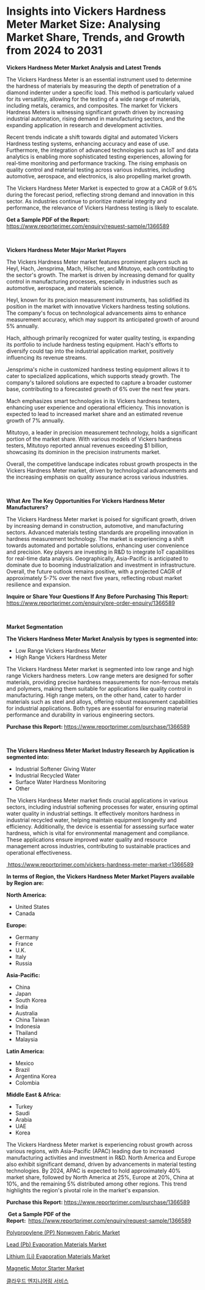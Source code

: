 <p><h1>Insights into Vickers Hardness Meter Market Size: Analysing Market Share, Trends, and Growth from 2024 to 2031</h1></p><p><strong>Vickers Hardness Meter Market Analysis and Latest Trends</strong></p>
<p><p>The Vickers Hardness Meter is an essential instrument used to determine the hardness of materials by measuring the depth of penetration of a diamond indenter under a specific load. This method is particularly valued for its versatility, allowing for the testing of a wide range of materials, including metals, ceramics, and composites. The market for Vickers Hardness Meters is witnessing significant growth driven by increasing industrial automation, rising demand in manufacturing sectors, and the expanding application in research and development activities.</p><p>Recent trends indicate a shift towards digital and automated Vickers Hardness testing systems, enhancing accuracy and ease of use. Furthermore, the integration of advanced technologies such as IoT and data analytics is enabling more sophisticated testing experiences, allowing for real-time monitoring and performance tracking. The rising emphasis on quality control and material testing across various industries, including automotive, aerospace, and electronics, is also propelling market growth.</p><p>The Vickers Hardness Meter Market is expected to grow at a CAGR of 9.6% during the forecast period, reflecting strong demand and innovation in this sector. As industries continue to prioritize material integrity and performance, the relevance of Vickers Hardness testing is likely to escalate.</p></p>
<p><strong>Get a Sample PDF of the Report:&nbsp;</strong> <a href="https://www.reportprimer.com/enquiry/request-sample/1366589">https://www.reportprimer.com/enquiry/request-sample/1366589</a></p>
<p>&nbsp;</p>
<p><strong>Vickers Hardness Meter Major Market Players</strong></p>
<p><p>The Vickers Hardness Meter market features prominent players such as Heyl, Hach, Jensprima, Mach, Hilscher, and Mitutoyo, each contributing to the sector's growth. The market is driven by increasing demand for quality control in manufacturing processes, especially in industries such as automotive, aerospace, and materials science.</p><p>Heyl, known for its precision measurement instruments, has solidified its position in the market with innovative Vickers hardness testing solutions. The company's focus on technological advancements aims to enhance measurement accuracy, which may support its anticipated growth of around 5% annually.</p><p>Hach, although primarily recognized for water quality testing, is expanding its portfolio to include hardness testing equipment. Hach's efforts to diversify could tap into the industrial application market, positively influencing its revenue streams.</p><p>Jensprima's niche in customized hardness testing equipment allows it to cater to specialized applications, which supports steady growth. The company's tailored solutions are expected to capture a broader customer base, contributing to a forecasted growth of 6% over the next few years.</p><p>Mach emphasizes smart technologies in its Vickers hardness testers, enhancing user experience and operational efficiency. This innovation is expected to lead to increased market share and an estimated revenue growth of 7% annually.</p><p>Mitutoyo, a leader in precision measurement technology, holds a significant portion of the market share. With various models of Vickers hardness testers, Mitutoyo reported annual revenues exceeding $1 billion, showcasing its dominion in the precision instruments market.</p><p>Overall, the competitive landscape indicates robust growth prospects in the Vickers Hardness Meter market, driven by technological advancements and the increasing emphasis on quality assurance across various industries.</p></p>
<p>&nbsp;</p>
<p><strong>What Are The Key Opportunities For Vickers Hardness Meter Manufacturers?</strong></p>
<p><p>The Vickers Hardness Meter market is poised for significant growth, driven by increasing demand in construction, automotive, and manufacturing sectors. Advanced materials testing standards are propelling innovation in hardness measurement technology. The market is experiencing a shift towards automated and portable solutions, enhancing user convenience and precision. Key players are investing in R&D to integrate IoT capabilities for real-time data analysis. Geographically, Asia-Pacific is anticipated to dominate due to booming industrialization and investment in infrastructure. Overall, the future outlook remains positive, with a projected CAGR of approximately 5-7% over the next five years, reflecting robust market resilience and expansion.</p></p>
<p><strong>Inquire or Share Your Questions If Any Before Purchasing This Report:</strong> <a href="https://www.reportprimer.com/enquiry/pre-order-enquiry/1366589">https://www.reportprimer.com/enquiry/pre-order-enquiry/1366589</a></p>
<p>&nbsp;</p>
<p><strong>Market Segmentation</strong></p>
<p><strong>The Vickers Hardness Meter Market Analysis by types is segmented into:</strong></p>
<p><ul><li>Low Range Vickers Hardness Meter</li><li>High Range Vickers Hardness Meter</li></ul></p>
<p><p>The Vickers Hardness Meter market is segmented into low range and high range Vickers hardness meters. Low range meters are designed for softer materials, providing precise hardness measurements for non-ferrous metals and polymers, making them suitable for applications like quality control in manufacturing. High range meters, on the other hand, cater to harder materials such as steel and alloys, offering robust measurement capabilities for industrial applications. Both types are essential for ensuring material performance and durability in various engineering sectors.</p></p>
<p><strong>Purchase this Report:&nbsp;</strong><a href="https://www.reportprimer.com/purchase/1366589">https://www.reportprimer.com/purchase/1366589</a></p>
<p>&nbsp;</p>
<p><strong>The Vickers Hardness Meter Market Industry Research by Application is segmented into:</strong></p>
<p><ul><li>Industrial Softener Giving Water</li><li>Industrial Recycled Water</li><li>Surface Water Hardness Monitoring</li><li>Other</li></ul></p>
<p><p>The Vickers Hardness Meter market finds crucial applications in various sectors, including industrial softening processes for water, ensuring optimal water quality in industrial settings. It effectively monitors hardness in industrial recycled water, helping maintain equipment longevity and efficiency. Additionally, the device is essential for assessing surface water hardness, which is vital for environmental management and compliance. These applications ensure improved water quality and resource management across industries, contributing to sustainable practices and operational effectiveness.</p></p>
<p><a href="https://www.reportprimer.com/vickers-hardness-meter-market-r1366589">&nbsp;https://www.reportprimer.com/vickers-hardness-meter-market-r1366589</a></p>
<p><strong>In terms of Region, the Vickers Hardness Meter Market Players available by Region are:</strong></p>
<p>
    <p> <strong> North America: </strong>
        <ul>
            <li>United States</li>
            <li>Canada</li>
        </ul>
        </p> 
    <p> <strong> Europe: </strong>
        <ul>
            <li>Germany</li>
            <li>France</li>
            <li>U.K.</li>
            <li>Italy</li>
            <li>Russia</li>
        </ul>
        </p> 
    <p> <strong> Asia-Pacific: </strong>
        <ul>
            <li>China</li>
            <li>Japan</li>
            <li>South Korea</li>
            <li>India</li>
            <li>Australia</li>
            <li>China Taiwan</li>
            <li>Indonesia</li>
            <li>Thailand</li>
            <li>Malaysia</li>
        </ul>
        </p> 
    <p> <strong> Latin America: </strong>
        <ul>
            <li>Mexico</li>
            <li>Brazil</li>
            <li>Argentina Korea</li>
            <li>Colombia</li>
        </ul>
        </p> 
    <p> <strong> Middle East & Africa: </strong>
        <ul>
            <li>Turkey</li>
            <li>Saudi</li>
            <li>Arabia</li>
            <li>UAE</li>
            <li>Korea</li>
        </ul>
    </p>
    </p>
<p><p>The Vickers Hardness Meter market is experiencing robust growth across various regions, with Asia-Pacific (APAC) leading due to increased manufacturing activities and investment in R&D. North America and Europe also exhibit significant demand, driven by advancements in material testing technologies. By 2024, APAC is expected to hold approximately 40% market share, followed by North America at 25%, Europe at 20%, China at 10%, and the remaining 5% distributed among other regions. This trend highlights the region's pivotal role in the market's expansion.</p></p>
<p><strong>Purchase this Report: </strong><a href="https://www.reportprimer.com/purchase/1366589">https://www.reportprimer.com/purchase/1366589</a></p>
<p>&nbsp;<strong>Get a Sample PDF of the Report:&nbsp;&nbsp;</strong><a href="https://www.reportprimer.com/enquiry/request-sample/1366589">https://www.reportprimer.com/enquiry/request-sample/1366589</a></p>
<p><strong></strong></p>
<p><p><a href="https://medium.com/@isabell1zm4mie/market-leaders-and-laggards-global-polypropylene-pp-nonwoven-fabric-market-trends-and-forecast-0933001a8304">Polypropylene (PP) Nonwoven Fabric Market</a></p><p><a href="https://issuu.com/reportprime-2/docs/lead-pb-evaporation-materials-marke_94dcfb1aebaaac">Lead (Pb) Evaporation Materials Market</a></p><p><a href="https://issuu.com/reportprime-2/docs/lithium-li-evaporation-materials-ma_d05415b52b938d">Lithium (Li) Evaporation Materials Market</a></p><p><a href="https://www.linkedin.com/pulse/global-magnetic-motor-starter-market-size-share-analysis-sqogc?trackingId=k89g9PnMQwi3K8M2Xa4Ucg%3D%3D">Magnetic Motor Starter Market</a></p><p><a href="https://medium.com/@lulukerluke_76335/%EA%B8%80%EB%A1%9C%EB%B2%8C-%ED%81%B4%EB%9D%BC%EC%9A%B0%EB%93%9C-%EC%97%94%EC%A7%80%EB%8B%88%EC%96%B4%EB%A7%81-%EC%84%9C%EB%B9%84%EC%8A%A4-%EC%8B%9C%EC%9E%A5-%EA%B7%9C%EB%AA%A8%EB%8A%94-10-7-%EC%9D%98-6637ed5b1238">클라우드 엔지니어링 서비스</a></p></p>